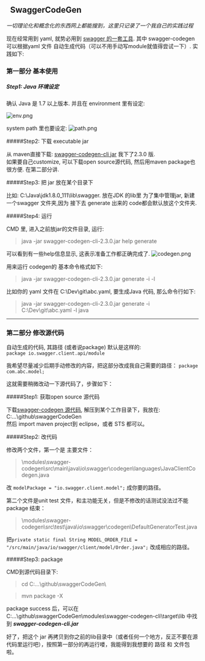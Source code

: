 ##   SwaggerCodeGen

*一切理论化和概念化的东西网上都能搜到，这里只记录了一个我自己的实践过程*

现在经常用到 yaml, 就势必用到 [swagger 的一套工具](https://swagger.io/docs/swagger-tools/). 
其中 swagger-codegen 可以根据yaml 文件 自动生成代码（可以不用手动写module就值得尝试一下）. 实践如下: 

### 第一部分  基本使用

##### Step1: Java 环境设定

确认 Java 是 1.7 以上版本. 并且在 environment 里有设定: 


![env.png](http://upload-images.jianshu.io/upload_images/210564-acf3222d3acb515c.png?imageMogr2/auto-orient/strip%7CimageView2/2/w/1240)

system path 里也要设定: 
![path.png](http://upload-images.jianshu.io/upload_images/210564-98b44ff3a9d8398b.png?imageMogr2/auto-orient/strip%7CimageView2/2/w/1240)



#####Step2: 下载  executable jar 

从 maven直接下载: [swagger-codegen-cli jar](https://oss.sonatype.org/content/repositories/releases/io/swagger/swagger-codegen-cli/2.3.0/)  我下了2.3.0 版.  
如果要自己customize, 可以下载open source源代码, 然后用maven package也很方便. 在第二部分讲.

#####Step3: 把 jar 放在某个目录下

比如: C:\Java\jdk1.8.0_111\lib\swagger.  放在JDK 的lib里 为了集中管理jar, 新建一个swagger 文件夹,因为 接下去 generate 出来的 code都会默认放这个文件夹. 

#####Step4: 运行

CMD 里, 进入之前放jar的文件目录, 运行:
> java -jar swagger-codegen-cli-2.3.0.jar help generate

可以看到有一些help信息显示, 这表示准备工作都正确完成了.
![codegen.png](http://upload-images.jianshu.io/upload_images/210564-76f4acc4a29b8060.png?imageMogr2/auto-orient/strip%7CimageView2/2/w/1240)

用来运行 codegen的 基本命令格式如下: 

> java -jar swagger-codegen-cli-2.3.0.jar generate -i <path of your Swagger specification> -l <language>

比如你的 yaml 文件在 C:\Dev\git\abc.yaml, 要生成Java 代码, 那么命令行如下: 
>java -jar swagger-codegen-cli-2.3.0.jar generate -i C:\Dev\git\abc.yaml -l java


-----------


###  第二部分  修改源代码

自动生成的代码, 其路径 (或者说package) 默认是这样的:  
`package io.swagger.client.api/module`

我希望尽量减少后期手动修改的内容，把这部分改成我自己需要的路径：
`package com.abc.model;`

这就需要稍微改动一下源代码了，步骤如下： 

#####Step1: 获取open source 源代码

下载[swagger-codegen 源代码](https://github.com/swagger-api/swagger-codegen/tree/v2.3.1), 
解压到某个工作目录下，我放在: C:\...\github\swaggerCodeGen\
然后 import maven project到 eclipse，或者 STS 都可以。

#####Step2: 改代码

修改两个文件，第一个是 主要文件：
>\modules\swagger-codegen\src\main\java\io\swagger\codegen\languages\JavaClientCodegen.java

改 `modelPackage = "io.swagger.client.model";`   成你要的路径。


第二个文件是unit test 文件，和主功能无关，但是不修改的话测试没法过不能package 结束： 
>\modules\swagger-codegen\src\test\java\io\swagger\codegen\DefaultGeneratorTest.java

 把`private static final String MODEL_ORDER_FILE = "/src/main/java/io/swagger/client/model/Order.java";`   改成相应的路径。

#####Step3: package

CMD到源代码目录下: 
> cd C:\...\github\swaggerCodeGen\

> mvn package -X


package success 后，可以在 C:\...\github\swaggerCodeGen\modules\swagger-codegen-cli\target\lib 中找到 ***swagger-codegen-cli.jar***

好了，把这个 jar 再拷贝到你之前的lib目录中（或者任何一个地方，反正不要在源代码里运行吧），按照第一部分的再运行喽，我能得到我想要的 路径 和 文件包啦。
